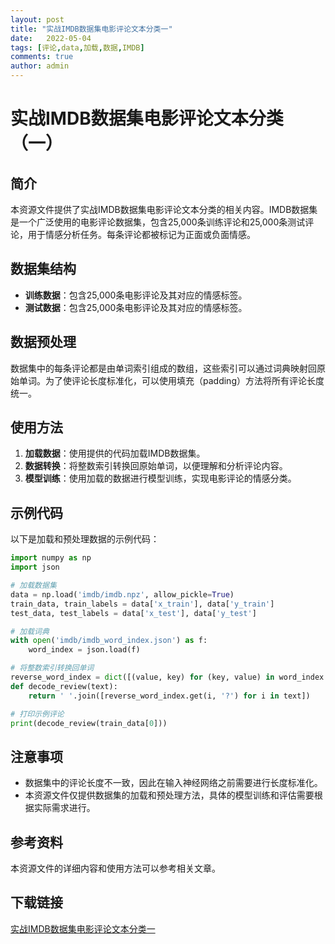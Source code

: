 ```yaml
---
layout: post
title: "实战IMDB数据集电影评论文本分类一"
date:   2022-05-04
tags: [评论,data,加载,数据,IMDB]
comments: true
author: admin
---
```

# 实战IMDB数据集电影评论文本分类（一）

## 简介

本资源文件提供了实战IMDB数据集电影评论文本分类的相关内容。IMDB数据集是一个广泛使用的电影评论数据集，包含25,000条训练评论和25,000条测试评论，用于情感分析任务。每条评论都被标记为正面或负面情感。

## 数据集结构

- **训练数据**：包含25,000条电影评论及其对应的情感标签。
- **测试数据**：包含25,000条电影评论及其对应的情感标签。

## 数据预处理

数据集中的每条评论都是由单词索引组成的数组，这些索引可以通过词典映射回原始单词。为了使评论长度标准化，可以使用填充（padding）方法将所有评论长度统一。

## 使用方法

1. **加载数据**：使用提供的代码加载IMDB数据集。
2. **数据转换**：将整数索引转换回原始单词，以便理解和分析评论内容。
3. **模型训练**：使用加载的数据进行模型训练，实现电影评论的情感分类。

## 示例代码

以下是加载和预处理数据的示例代码：

```python
import numpy as np
import json

# 加载数据集
data = np.load('imdb/imdb.npz', allow_pickle=True)
train_data, train_labels = data['x_train'], data['y_train']
test_data, test_labels = data['x_test'], data['y_test']

# 加载词典
with open('imdb/imdb_word_index.json') as f:
    word_index = json.load(f)

# 将整数索引转换回单词
reverse_word_index = dict([(value, key) for (key, value) in word_index.items()])
def decode_review(text):
    return ' '.join([reverse_word_index.get(i, '?') for i in text])

# 打印示例评论
print(decode_review(train_data[0]))
```

## 注意事项

- 数据集中的评论长度不一致，因此在输入神经网络之前需要进行长度标准化。
- 本资源文件仅提供数据集的加载和预处理方法，具体的模型训练和评估需要根据实际需求进行。

## 参考资料

本资源文件的详细内容和使用方法可以参考相关文章。

## 下载链接

[实战IMDB数据集电影评论文本分类一](https://pan.quark.cn/s/af76d01e6f42)